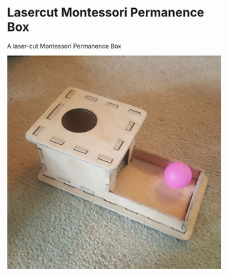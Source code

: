 # Lasercut Montessori Permanence Box
A laser-cut Montessori Permanence Box  

![Photo of laser cut wooden Montessori permanence box with ping pong ball in tray](Images/MontessoriPermanenceBox.jpg)
